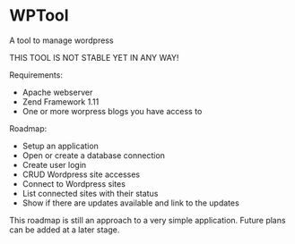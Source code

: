 WPTool
======

A tool to manage wordpress

THIS TOOL IS NOT STABLE YET IN ANY WAY!

Requirements:
* Apache webserver
* Zend Framework 1.11
* One or more worpress blogs you have access to

Roadmap:
* Setup an application
* Open or create a database connection
* Create user login
* CRUD Wordpress site accesses
* Connect to Wordpress sites
* List connected sites with their status
* Show if there are updates available and link to the updates

This roadmap is still an approach to a very simple application. Future plans can be added at a later stage.